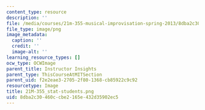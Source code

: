 ```yaml
---
content_type: resource
description: ''
file: /media/courses/21m-355-musical-improvisation-spring-2013/8dba2c30460ccbe2165e432d35902ec5_21M-355_stat-students.png
file_type: image/png
image_metadata:
  caption: ''
  credit: ''
  image-alt: ''
learning_resource_types: []
ocw_type: OCWImage
parent_title: Instructor Insights
parent_type: ThisCourseAtMITSection
parent_uid: f2e2eae3-2705-2f80-1368-cb85922c9c92
resourcetype: Image
title: 21M-355_stat-students.png
uid: 8dba2c30-460c-cbe2-165e-432d35902ec5
---
```

